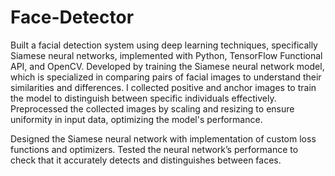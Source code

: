 # Face-Detector

Built a facial detection system using deep learning techniques, specifically Siamese neural networks, implemented with Python, TensorFlow Functional API, and OpenCV.  Developed by training the Siamese neural network model, which is specialized in comparing pairs of facial images to understand their similarities and differences. I collected positive and anchor images to train the model to distinguish between specific individuals effectively. Preprocessed the collected images by scaling and resizing to ensure uniformity in input data, optimizing the model's performance.

Designed the Siamese neural network with implementation of custom loss functions and optimizers. Tested the neural network’s performance to check that it accurately detects and distinguishes between faces.

